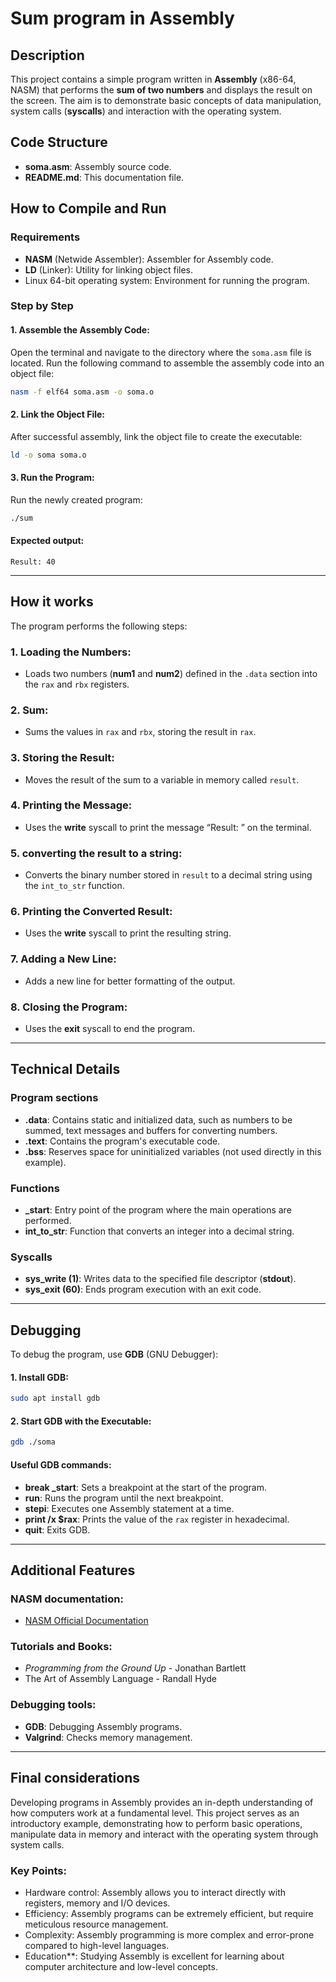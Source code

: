 # Sum program in Assembly

## Description
This project contains a simple program written in **Assembly** (x86-64, NASM) that performs the **sum of two numbers** and displays the result on the screen. The aim is to demonstrate basic concepts of data manipulation, system calls (**syscalls**) and interaction with the operating system.

## Code Structure
- **soma.asm**: Assembly source code.
- **README.md**: This documentation file.

## How to Compile and Run

### Requirements
- **NASM** (Netwide Assembler): Assembler for Assembly code.
- **LD** (Linker): Utility for linking object files.
- Linux 64-bit operating system: Environment for running the program.

### Step by Step

#### 1. Assemble the Assembly Code:
Open the terminal and navigate to the directory where the `soma.asm` file is located. Run the following command to assemble the assembly code into an object file:

```bash
nasm -f elf64 soma.asm -o soma.o
```

#### 2. Link the Object File:
After successful assembly, link the object file to create the executable:

```bash
ld -o soma soma.o
```

#### 3. Run the Program:
Run the newly created program:

```bash
./sum
```
#### Expected output:
```
Result: 40
```
---

## How it works
The program performs the following steps:

### 1. Loading the Numbers:
- Loads two numbers (**num1** and **num2**) defined in the `.data` section into the `rax` and `rbx` registers.

### 2. Sum:
- Sums the values in `rax` and `rbx`, storing the result in `rax`.

### 3. Storing the Result:
- Moves the result of the sum to a variable in memory called `result`.

### 4. Printing the Message:
- Uses the **write** syscall to print the message “Result: ” on the terminal.

### 5. converting the result to a string:
- Converts the binary number stored in `result` to a decimal string using the `int_to_str` function.

### 6. Printing the Converted Result:
- Uses the **write** syscall to print the resulting string.

### 7. Adding a New Line:
- Adds a new line for better formatting of the output.

### 8. Closing the Program:
- Uses the **exit** syscall to end the program.

---

## Technical Details

### Program sections
- **.data**: Contains static and initialized data, such as numbers to be summed, text messages and buffers for converting numbers.
- **.text**: Contains the program's executable code.
- **.bss**: Reserves space for uninitialized variables (not used directly in this example).

### Functions
- **_start**: Entry point of the program where the main operations are performed.
- **int_to_str**: Function that converts an integer into a decimal string.

### Syscalls
- **sys_write (1)**: Writes data to the specified file descriptor (**stdout**).
- **sys_exit (60)**: Ends program execution with an exit code.

---

## Debugging
To debug the program, use **GDB** (GNU Debugger):

#### 1. Install GDB:
```bash
sudo apt install gdb
```

#### 2. Start GDB with the Executable:
```bash
gdb ./soma
```

#### Useful GDB commands:
- **break _start**: Sets a breakpoint at the start of the program.
- **run**: Runs the program until the next breakpoint.
- **stepi**: Executes one Assembly statement at a time.
- **print /x $rax**: Prints the value of the `rax` register in hexadecimal.
- **quit**: Exits GDB.

---

## Additional Features

### NASM documentation:
- [NASM Official Documentation](https://nasm.us/doc/)

### Tutorials and Books:
- *Programming from the Ground Up* - Jonathan Bartlett
- The Art of Assembly Language - Randall Hyde

### Debugging tools:
- **GDB**: Debugging Assembly programs.
- **Valgrind**: Checks memory management.

---

## Final considerations
Developing programs in Assembly provides an in-depth understanding of how computers work at a fundamental level. This project serves as an introductory example, demonstrating how to perform basic operations, manipulate data in memory and interact with the operating system through system calls.

### Key Points:
- Hardware control: Assembly allows you to interact directly with registers, memory and I/O devices.
- Efficiency: Assembly programs can be extremely efficient, but require meticulous resource management.
- Complexity: Assembly programming is more complex and error-prone compared to high-level languages.
- Education**: Studying Assembly is excellent for learning about computer architecture and low-level concepts.
